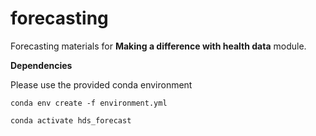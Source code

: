 # forecasting
Forecasting materials for **Making a difference with health data** module.

**Dependencies**

Please use the provided conda environment

    conda env create -f environment.yml

    conda activate hds_forecast
